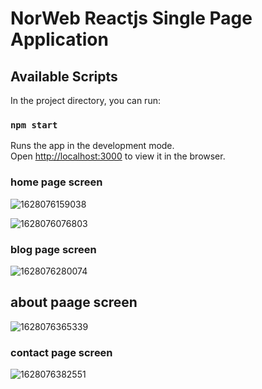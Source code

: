 # NorWeb Reactjs Single Page Application

## Available Scripts

In the project directory, you can run:

### `npm start`

Runs the app in the development mode.\
Open [http://localhost:3000](http://localhost:3000) to view it in the browser.

### home page screen

![1628076159038](https://user-images.githubusercontent.com/44171601/128174601-bf11c0d4-3ae8-4197-a85f-9f60eb43474b.png)

![1628076076803](https://user-images.githubusercontent.com/44171601/128174637-f3a28340-0a53-4a1c-9efb-f8bfcef40fe5.png)

### blog page screen

![1628076280074](https://user-images.githubusercontent.com/44171601/128174673-91b495df-0225-4324-9fb8-05996e9d7e1b.png)

## about paage screen

![1628076365339](https://user-images.githubusercontent.com/44171601/128174704-c61eda76-ca17-47d5-9eab-3bea0bcd432c.png)

### contact page screen

![1628076382551](https://user-images.githubusercontent.com/44171601/128174748-fb3130f7-dd0e-4632-b095-a69ab0208439.png)



